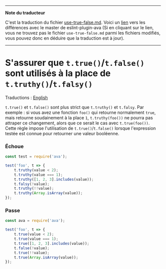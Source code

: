 ___
**Note du traducteur**

C'est la traduction du fichier [use-true-false.md](https://github.com/avajs/eslint-plugin-ava/blob/main/docs/rules/use-true-false.md). Voici un [lien](https://github.com/avajs/eslint-plugin-ava/compare/dee1802d39e22aec0915d5067062356f5abfbd84...main#diff-520f376c66c8580d078bea36fe8bbdb816bd0837658556786ba19576de57f882) vers les différences avec le master de eslint-plugin-ava (Si en cliquant sur le lien, vous ne trouvez pas le fichier `use-true-false.md` parmi les fichiers modifiés, vous pouvez donc en déduire que la traduction est à jour).
___
# S'assurer que `t.true()`/`t.false()` sont utilisés à la place de `t.truthy()`/`t.falsy()`

Traductions : [English](https://github.com/avajs/eslint-plugin-ava/blob/main/docs/rules/use-true-false.md)

`t.true()` et `t.false()` sont plus strict que `t.truthy()` et `t.falsy`.
Par exemple : si vous avez une fonction `foo()` qui retourne normalement `true`, mais retourne soudainement à la place `1`, `t.truthy(foo())` ne pourra pas attraper ce changement, alors que ce serait le cas avec `t.true(foo())`.
Cette règle impose l'utilisation de `t.true()`/`t.false()` lorsque l'expression testée est connue pour retourner une valeur booléenne.

### Échoue

```js
const test = require('ava');

test('foo', t => {
	t.truthy(value < 2);
	t.truthy(value === 1);
	t.truthy([1, 2, 3].includes(value));
	t.falsy(!value);
	t.truthy(!!value);
	t.truthy(Array.isArray(value));
});
```

### Passe

```js
const ava = require('ava');

test('foo', t => {
	t.true(value < 2);
	t.true(value === 1);
	t.true([1, 2, 3].includes(value));
	t.false(!value);
	t.true(!!value);
	t.true(Array.isArray(value));
});
```
